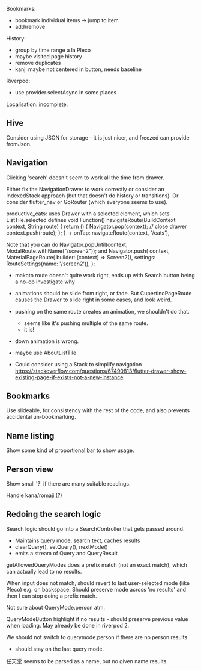 Bookmarks:
 - bookmark individual items -> jump to item
 - add/remove

History:
 - group by time range a la Pleco
 - maybe visited page history
 - remove duplicates
 - kanji maybe not centered in button, needs baseline

Riverpod:
 - use provider.selectAsync in some places

Localisation: incomplete.

## Hive

Consider using JSON for storage - it is just nicer, and freezed can provide
fromJson.

## Navigation

Clicking 'search' doesn't seem to work all the time from drawer.

Either fix the NavigationDrawer to work correctly or consider an IndexedStack approach
(but that doesn't do history or transitions). Or consider flutter_nav or GoRouter (which
everyone seems to use).

productive_cats: uses Drawer with a selected element, which sets ListTile.selected
defines
  void Function() navigateRoute(BuildContext context, String route) {
    return () {
      Navigator.pop(context); // close drawer
      context.push(route);
    };
  }
  -> onTap: navigateRoute(context, '/cats'),

Note that you can do  Navigator.popUntil(context, ModalRoute.withName("/screen2"));
and   Navigator.push(
            context,
            MaterialPageRoute(
                builder: (context) => Screen2(),
                settings: RouteSettings(name: '/screen2')),
          );

 - makoto route doesn't quite work right, ends up with Search button being a no-op
   investigate why
 - animations should be slide from right, or fade. But CupertinoPageRoute causes
   the Drawer to slide right in some cases, and look weird.

 - pushing on the same route creates an animation, we shouldn't do that.
   - seems like it's pushing multiple of the same route.
   - it is!
 - down animation is wrong.

 - maybe use AboutListTile

 - Could consider using a Stack to simplify navigation
   https://stackoverflow.com/questions/67490813/flutter-drawer-show-existing-page-if-exists-not-a-new-instance

## Bookmarks

Use slideable, for consistency with the rest of the code,
and also prevents accidental un-bookmarking.

## Name listing

Show some kind of proportional bar to show usage.

## Person view

Show small '?' if there are many suitable readings.

Handle kana/romaji (?)

## Redoing the search logic

Search logic should go into a SearchController that gets passed around.
 - Maintains query mode, search text, caches results
 - clearQuery(), setQuery(), nextMode()
 - emits a stream of Query and QueryResult

getAllowedQueryModes does a prefix match (not an exact match), which
can actually lead to no results.

When input does not match, should revert to last user-selected mode
(like Pleco) e.g. on backspace. Should preserve mode across 'no results'
and then I can stop doing a prefix match.

Not sure about QueryMode.person atm.

QueryModeButton highlight if no results - should preserve previous value
when loading. May already be done in riverpod 2.

We should not switch to querymode.person if there are no person results
 - should stay on the last query mode.

任天堂 seems to be parsed as a name, but no given name results.